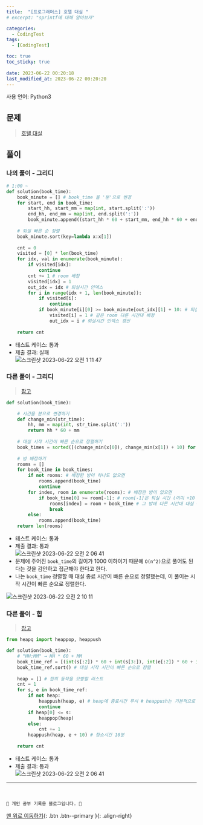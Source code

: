 ```yaml
---
title:  "[프로그래머스] 호텔 대실 "
# excerpt: "sprintf에 대해 알아보자"

categories:
  - CodingTest
tags:
  - [CodingTest]

toc: true
toc_sticky: true
 
date: 2023-06-22 00:20:18
last_modified_at: 2023-06-22 00:20:20
---
```


사용 언어: Python3

## 문제
> [호텔 대실](https://school.programmers.co.kr/learn/courses/30/lessons/155651)

## 풀이
### 나의 풀이 - 그리디
```py
# 1:00 ~
def solution(book_time):
    book_minute = [] # book_time 을 '분'으로 변경
    for start, end in book_time:
        start_hh, start_mm = map(int, start.split(':'))
        end_hh, end_mm = map(int, end.split(':'))
        book_minute.append((start_hh * 60 + start_mm, end_hh * 60 + end_mm))
        
    # 퇴실 빠른 순 정렬    
    book_minute.sort(key=lambda x:x[1])
    
    cnt = 0
    visited = [0] * len(book_time)
    for idx, val in enumerate(book_minute):
        if visited[idx]:
            continue
        cnt += 1 # room 배정
        visited[idx] = 1
        out_idx = idx # 퇴실시간 인덱스
        for i in range(idx + 1, len(book_minute)):
            if visited[i]:
                continue
            if book_minute[i][0] >= book_minute[out_idx][1] + 10: # 퇴실시간 + 10분
                visited[i] = 1 # 같은 room 다른 시간대 배정
                out_idx = i # 퇴실시간 인덱스 갱신
        
    return cnt
```
- 테스트 케이스: 통과
- 제출 결과: 실패<br>
![스크린샷 2023-06-22 오전 1 11 47](https://github.com/minju412/jenkins-test/assets/59405576/a6385c01-10cf-4ad1-84ba-c5e2d731332d)


### 다른 풀이 - 그리디
> [참고](https://songjaekwan.tistory.com/20)

```py
def solution(book_time):

    # 시간을 분으로 변경하기
    def change_min(str_time):
        hh, mm = map(int, str_time.split(':'))
        return hh * 60 + mm
	
    # 대실 시작 시간이 빠른 순으로 정렬하기
    book_times = sorted([(change_min(x[0]), change_min(x[1]) + 10) for x in book_time])
    
    # 방 배정하기
    rooms = []
    for book_time in book_times:
        if not rooms: # 배정한 방이 하나도 없으면
            rooms.append(book_time)
            continue
        for index, room in enumerate(rooms): # 배정한 방이 있으면
            if book_time[0] >= room[-1]: # room[-1]은 퇴실 시간 (이미 +10 되어있음)
                rooms[index] = room + book_time # 그 방에 다른 시간대 대실 # 튜플끼리 더하기는 두 개의 튜플 합치기
                break
        else:
            rooms.append(book_time)
    return len(rooms)
```
- 테스트 케이스: 통과
- 제출 결과: 통과<br>
![스크린샷 2023-06-22 오전 2 06 41](https://github.com/minju412/jenkins-test/assets/59405576/0f0e053c-9e25-4e5f-8a31-bc4b727c97e4)
- 문제에 주어진 `book_time`의 길이가 1000 이하이기 때문에 `O(n^2)`으로 풀어도 된다는 것을 감안하고 접근해야 한다고 한다.
- 나는 `book_time` 정렬할 때 대실 종료 시간이 빠른 순으로 정렬했는데, 이 풀이는 시작 시간이 빠른 순으로 정렬한다.

![스크린샷 2023-06-22 오전 2 10 11](https://github.com/minju412/jenkins-test/assets/59405576/c2601fe8-1f07-4cce-a10d-739c9aa4fe3c)

### 다른 풀이 - 힙
> [참고](https://velog.io/@isayaksh/%EC%95%8C%EA%B3%A0%EB%A6%AC%EC%A6%98-Programmers-%ED%98%B8%ED%85%94-%EB%8C%80%EC%8B%A4-Python)

```py
from heapq import heappop, heappush

def solution(book_time):
    # "HH:MM" → HH * 60 + MM
    book_time_ref = [(int(s[:2]) * 60 + int(s[3:]), int(e[:2]) * 60 + int(e[3:])) for s, e in book_time]
    book_time_ref.sort() # 대실 시작 시간이 빠른 순으로 정렬
    
    heap = [] # 힙의 동작을 모방할 리스트
    cnt = 1
    for s, e in book_time_ref:
        if not heap:
            heappush(heap, e) # heap에 종료시간 푸시 # heappush는 기본적으로 최소힙으로 동작
            continue
        if heap[0] <= s:
            heappop(heap)
        else:
            cnt += 1
        heappush(heap, e + 10) # 청소시간 10분
    
    return cnt
```
- 테스트 케이스: 통과
- 제출 결과: 통과<br>
![스크린샷 2023-06-22 오전 2 06 41](https://github.com/minju412/jenkins-test/assets/59405576/0f0e053c-9e25-4e5f-8a31-bc4b727c97e4)





***
<br>


    💛 개인 공부 기록용 블로그입니다. 👻

[맨 위로 이동하기](#){: .btn .btn--primary }{: .align-right}
